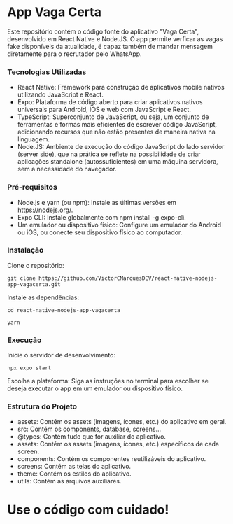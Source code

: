 
# App Vaga Certa

Este repositório contém o código fonte do aplicativo "Vaga Certa", desenvolvido em React Native e Node.JS. O app permite verficar as vagas fake disponíveis da atualidade, é capaz também de mandar mensagem diretamente para o recrutador pelo WhatsApp.

### Tecnologias Utilizadas

* React Native: Framework para construção de aplicativos mobile nativos utilizando JavaScript e React.
* Expo: Plataforma de código aberto para criar aplicativos nativos universais para Android, iOS e web com JavaScript e React.
* TypeScript: Superconjunto de JavaScript, ou seja, um conjunto de ferramentas e formas mais eficientes de escrever código JavaScript, adicionando recursos que não estão presentes de maneira nativa na linguagem.
* Node.JS: Ambiente de execução do código JavaScript do lado servidor (server side), que na prática se reflete na possibilidade de criar aplicações standalone (autossuficientes) em uma máquina servidora, sem a necessidade do navegador.

### Pré-requisitos
* Node.js e yarn (ou npm): Instale as últimas versões em https://nodejs.org/.
* Expo CLI: Instale globalmente com npm install -g expo-cli.
* Um emulador ou dispositivo físico: Configure um emulador do Android ou iOS, ou conecte seu dispositivo físico ao computador.

### Instalação
Clone o repositório:
```
git clone https://github.com/VictorCMarquesDEV/react-native-nodejs-app-vagacerta.git
```


Instale as dependências:
```
cd react-native-nodejs-app-vagacerta
```
```
yarn
```

### Execução
Inicie o servidor de desenvolvimento:
```
npx expo start
```

Escolha a plataforma: Siga as instruções no terminal para escolher se deseja executar o app em um emulador ou dispositivo físico.

### Estrutura do Projeto
* assets: Contém os assets (imagens, ícones, etc.) do aplicativo em geral.
* src: Contém os components, database, screens...
* @types: Contém tudo que for auxiliar do aplicativo.
* assets: Contém os assets (imagens, ícones, etc.) específicos de cada screen.
* components: Contém os componentes reutilizáveis do aplicativo.
* screens: Contém as telas do aplicativo.
* theme: Contém os estilos do aplicativo.
* utils: Contém as arquivos auxiliares.

# Use o código com cuidado!

